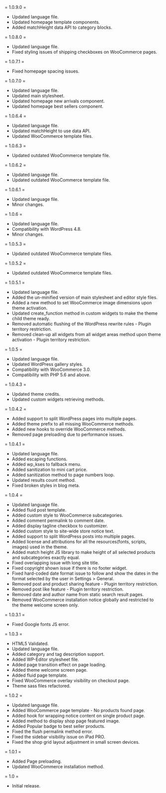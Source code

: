= 1.0.9.0 =
* Updated language file.
* Updated homepage template components.
* Added matchHeight data API to category blocks.

= 1.0.8.0 =
* Updated language file.
* Fixed styling issues of shipping checkboxes on WooCommerce pages.

= 1.0.7.1 =
* Fixed homepage spacing issues.

= 1.0.7.0 =
* Updated language file.
* Updated main stylesheet.
* Updated homepage new arrivals component.
* Updated homepage best sellers component.

= 1.0.6.4 =
* Updated language file.
* Updated matchHeight to use data API.
* Updated WooCommerce template files.

= 1.0.6.3 =
* Updated outdated WooCommerce template file.

= 1.0.6.2 =
* Updated language file.
* Updated outdated WooCommerce template file.

= 1.0.6.1 =
* Updated language file.
* Minor changes.

= 1.0.6 =
* Updated language file.
* Compatibility with WordPress 4.8.
* Minor changes.

= 1.0.5.3 =
* Updated outdated WooCommerce template files.

= 1.0.5.2 =
* Updated outdated WooCommerce template files.

= 1.0.5.1 =
* Updated language file.
* Added the un-minified version of main stylesheet and editor style files.
* Added a new method to set WooCommerce image dimensions upon theme activation.
* Updated create_function method in custom widgets to make the theme child theme ready.
* Removed automatic flushing of the WordPress rewrite rules - Plugin territory restriction.
* Removed clean-up all widgets from all widget areas method upon theme activation - Plugin territory restriction.

= 1.0.5 =
* Updated language file.
* Updated WordPress gallery styles.
* Compatibility with WooCommerce 3.0.
* Compatibility with PHP 5.6 and above.

= 1.0.4.3 =
* Updated theme credits.
* Updated custom widgets retrieving methods.

= 1.0.4.2 =
* Added support to split WordPress pages into multiple pages.
* Added theme prefix to all missing WooCommerce methods.
* Added new hooks to override WooCommerce methods.
* Removed page preloading due to performance issues.

= 1.0.4.1 =
* Updated language file.
* Added escaping functions.
* Added wp_kses to fallback menu.
* Added sanitization to mini cart price.
* Added sanitization method to page numbers loop.
* Updated results count method.
* Fixed broken styles in blog meta.

= 1.0.4 =
* Updated language file.
* Added fluid post template.
* Added custom style to WooCommerce subcategories.
* Added comment permalink to comment date.
* Added display tagline checkbox to customizer.
* Added custom style to site-wide store notice text.
* Added support to split WordPress posts into multiple pages.
* Added license and attributions for all the resources(fonts, scripts, images) used in the theme.
* Added match height JS library to make height of all selected products and subcategories exactly equal.
* Fixed overlapping issue with long site title.
* Fixed copyright shown issue if there is no footer widget.
* Fixed hard-coded date format issue to follow and show the dates in the format selected by the user in Settings > General.
* Removed post and product sharing feature - Plugin territory restriction.
* Removed post like feature - Plugin territory restriction.
* Removed date and author name from static search result pages.
* Removed WooCommerce installation notice globally and restricted to the theme welcome screen only.

= 1.0.3.1 =
* Fixed Google fonts JS error.

= 1.0.3 =
* HTML5 Validated.
* Updated language file.
* Added category and tag description support.
* Added WP-Editor stylesheet file.
* Added page transition effect on page loading.
* Added theme welcome screen page.
* Added fluid page template.
* Fixed WooCommerce overlay visibility on checkout page.
* Theme sass files refactored.

= 1.0.2 =
* Updated language file.
* Added WooCommerce page template - No products found page.
* Added hook for wrapping notice content on single product page.
* Added method to display shop page featured image.
* Added Popular badge to best seller products.
* Fixed the flush permalink method error.
* Fixed the sidebar visibility issue on iPad PRO.
* Fixed the shop grid layout adjustment in small screen devices.

= 1.0.1 =
* Added Page preloading.
* Updated WooCommerce installation method.

= 1.0 =
* Initial release.